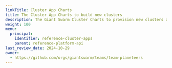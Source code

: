 ```yaml
---
linkTitle: Cluster App Charts
title: The Cluster App Charts to build new clusters
description: The Giant Swarm Cluster Charts to provision new clusters and default components.
weight: 100
menu:
  principal:
    identifier: reference-cluster-apps
    parent: reference-platform-api
last_review_date: 2024-10-29
owner:
  - https://github.com/orgs/giantswarm/teams/team-planeteers
---
```

